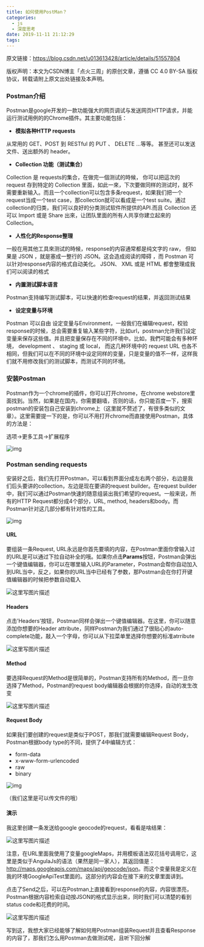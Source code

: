 ```yaml
---
title: 如何使用PostMan？
categories:
  - js
  - 深度思考
date: 2019-11-11 21:12:29
tags:
---
```




原文链接：https://blog.csdn.net/u013613428/article/details/51557804

版权声明：本文为CSDN博主「点火三周」的原创文章，遵循 CC 4.0 BY-SA 版权协议，转载请附上原文出处链接及本声明。

### Postman介绍

Postman是google开发的一款功能强大的网页调试与发送网页HTTP请求，并能运行测试用例的的Chrome插件。其主要功能包括：

- **模拟各种HTTP requests**

从常用的 GET、POST 到 RESTful 的 PUT 、 DELETE …等等。 甚至还可以发送文件、送出额外的 header。

- **Collection 功能（测试集合）**

Collection 是 requests的集合，在做完一個测试的時候， 你可以把這次的 request 存到特定的 Collection 里面，如此一來，下次要做同样的测试时，就不需要重新输入。而且一个collection可以包含多条request，如果我们把一个request当成一个test case，那collection就可以看成是一个test suite。通过collection的归类，我们可以良好的分类测试软件所提供的API.而且 Collection 还可以 Import 或是 Share 出來，让团队里面的所有人共享你建立起來的 Collection。

- **人性化的Response整理**

一般在用其他工具來测试的時候，response的内容通常都是纯文字的 raw， 但如果是 JSON ，就是塞成一整行的 JSON。这会造成阅读的障碍 ，而 Postman 可以针对response内容的格式自动美化。 JSON、 XML 或是 HTML 都會整理成我们可以阅读的格式

- **内置测试脚本语言**

Postman支持编写测试脚本，可以快速的检查request的结果，并返回测试结果

- **设定变量与环境**

Postman 可以自由 设定变量与Environment，一般我们在编辑request，校验response的时候，总会需要重复输入某些字符，比如url，postman允许我们设定变量来保存这些值。并且把变量保存在不同的环境中。比如，我們可能会有多种环境， development 、 staging 或 local， 而这几种环境中的 request URL 也各不相同，但我们可以在不同的环境中设定同样的变量，只是变量的值不一样，这样我们就不用修改我们的测试脚本，而测试不同的环境。

### 安装Postman

Postman作为一个chrome的插件，你可以打开chrome，在chrome webstore里面找到。当然，如果是在国内，你需要翻墙，否则的话，你只能百度一下，搜索postman的安装包自己安装到chrome上（这里就不赘述了，有很多类似的文章）。这里需要提一下的是，你可以不用打开chrome而直接使用Postman，具体的方法是：

选项->更多工具->扩展程序

![img](https://img-blog.csdn.net/20160601165759918) 





### Postman sending requests

安装好之后，我们先打开Postman，可以看到界面分成左右两个部分，右边是我们后头要讲的collection，左边是现在要讲的request builder。在request builder中，我们可以通过Postman快速的随意组装出我们希望的request。一般来说，所有的HTTP Request都分成4个部分，URL, method, headers和body。而Postman针对这几部分都有针对性的工具。

![img](https://img-blog.csdn.net/20160601170546927) 

#### URL

要组装一条Request, URL永远是你首先要填的内容，在Postman里面你曾输入过的URL是可以通过下拉自动补全的哦。如果你点击**Params**按钮，Postman会弹出一个键值编辑器，你可以在哪里输入URL的Parameter，Postman会帮你自动加入到URL当中，反之，如果你的URL当中已经有了参数，那Postman会在你打开键值编辑器的时候把参数自动载入

![这里写图片描述](https://img-blog.csdn.net/20160601171111335) 

#### Headers

点击’Headers’按钮，Postman同样会弹出一个键值编辑器。在这里，你可以随意添加你想要的Header attribute，同样Postman为我们通过了很贴心的auto-complete功能，敲入一个字母，你可以从下拉菜单里选择你想要的标准atrribute

![这里写图片描述](https://img-blog.csdn.net/20160601172202011)  

#### Method

要选择Request的Method是很简单的，Postman支持所有的Method，而一旦你选择了Method，Postman的request body编辑器会根据的你选择，自动的发生改变

![这里写图片描述](https://img-blog.csdn.net/20160601172720544) 

#### Request Body

如果我们要创建的request是类似于POST，那我们就需要编辑Request Body，Postman根据body type的不同，提供了4中编辑方式：

- form-data
- x-www-form-urlencoded
- raw
- binary

![img](https://img-blog.csdn.net/20160601173348297) 

（我们这里是可以传文件的哦）

#### 演示

我这里创建一条发送给google geocode的request，看看是啥结果：

![这里写图片描述](https://img-blog.csdn.net/20160601173955815) 

注意，在URL里面我使用了变量googleMaps，并用模板语法双花括号调用它，这里是类似于AngulaJs的语法（果然是同一家人），其返回值是：<http://maps.googleapis.com/maps/api/geocode/json>。而这个变量我是定义在我的环境GoogleApiTest里面的。这部分的内容会在接下来的文章里面讲到。

点击了Send之后，可以在Postman上直接看到response的内容，内容很漂亮，Postman根据内容检索自动按JSON的格式显示出来，同时我们可以清楚的看到status code和花费的时间。

![这里写图片描述](https://img-blog.csdn.net/20160601174202429) 



写到这，我想大家已经能够了解如何用Postman组装Request并且查看Response的内容了，那我们怎么用Postman去做测试呢，且听下回分解



 